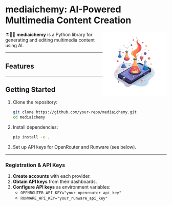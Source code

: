 # mediaichemy: AI-Powered Multimedia Content Creation

<img src="logo.png" width="200px" align="right" alt="mediaichemy logo">

⚗️🧪🧫 **mediaichemy** is a Python library for generating and editing multimedia content using AI.

---

## Features


---

## Getting Started

1. Clone the repository:
   ```bash
   git clone https://github.com/your-repo/mediaichemy.git
   cd mediaichemy
   ```
2. Install dependencies:
   ```bash
   pip install -e .
   ```
3. Set up API keys for OpenRouter and Runware (see below).

---

### Registration & API Keys

1. **Create accounts** with each provider.
2. **Obtain API keys** from their dashboards.
3. **Configure API keys** as environment variables:
   - `OPENROUTER_API_KEY="your_openrouter_api_key"`
   - `RUNWARE_API_KEY="your_runware_api_key"`

